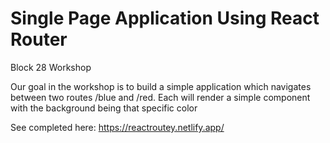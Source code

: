 # Single Page Application Using React Router

Block 28 Workshop

Our goal in the workshop is to build a simple application which navigates between two routes /blue and /red. Each will render a simple component with the background being that specific color

See completed here:
https://reactroutey.netlify.app/
